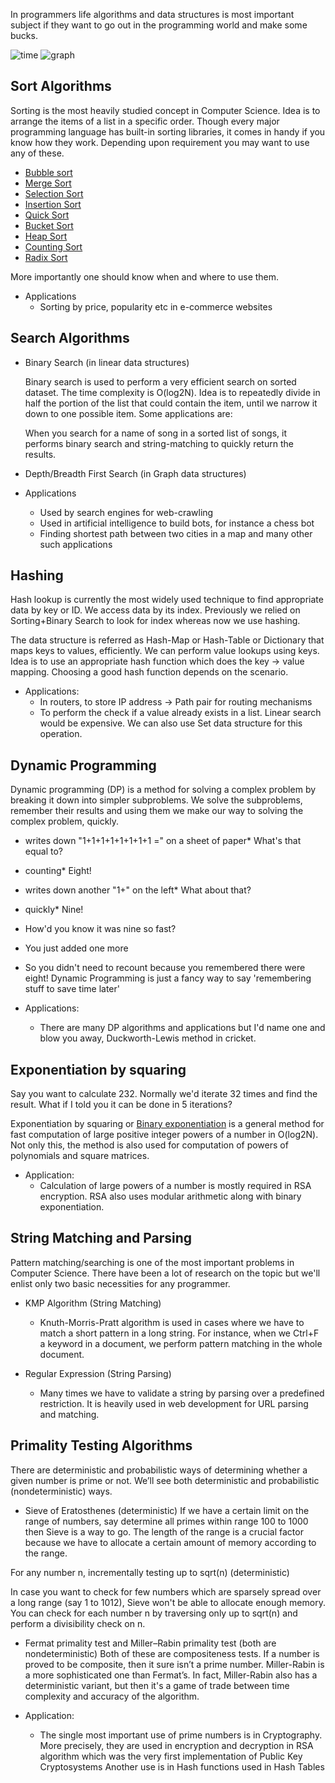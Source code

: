 In programmers life algorithms and data structures is most important subject if they want to go out in the programming world and make some bucks. 

![time](https://he-s3.s3.amazonaws.com/media/uploads/c950295.png)
![graph](https://he-s3.s3.amazonaws.com/media/uploads/317c55e.png)

## Sort Algorithms
Sorting is the most heavily studied concept in Computer Science. Idea is to arrange the items of a list in a specific order. Though every major programming language has built-in sorting libraries, it comes in handy if you know how they work. Depending upon requirement you may want to use any of these.

- [Bubble sort](https://www.hackerearth.com/practice/algorithms/sorting/bubble-sort/tutorial/)
- [Merge Sort](https://www.hackerearth.com/practice/algorithms/sorting/merge-sort/tutorial/)
- [Selection Sort](https://www.hackerearth.com/practice/algorithms/sorting/selection-sort/tutorial/)
- [Insertion Sort](https://www.hackerearth.com/practice/algorithms/sorting/insertion-sort/tutorial/)
- [Quick Sort](https://www.hackerearth.com/practice/algorithms/sorting/quick-sort/tutorial/)
- [Bucket Sort](https://www.hackerearth.com/practice/algorithms/sorting/bucket-sort/tutorial/)
- [Heap Sort](https://www.hackerearth.com/practice/algorithms/sorting/heap-sort/tutorial/)
- [Counting Sort](https://www.hackerearth.com/practice/algorithms/sorting/counting-sort/tutorial/)
- [Radix Sort](https://www.hackerearth.com/practice/algorithms/sorting/radix-sort/tutorial/)

More importantly one should know when and where to use them.

- Applications
  - Sorting by price, popularity etc in e-commerce websites

## Search Algorithms

- Binary Search (in linear data structures)

  Binary search is used to perform a very efficient search on sorted dataset. The time complexity is O(log2N). Idea is to repeatedly divide in half the portion of the list that could contain the item, until we narrow it down to one possible item. Some applications are:

  When you search for a name of song in a sorted list of songs, it performs binary search and string-matching to quickly return the results.

- Depth/Breadth First Search (in Graph data structures)

- Applications
  - Used by search engines for web-crawling
  - Used in artificial intelligence to build bots, for instance a chess bot
  - Finding shortest path between two cities in a map and many other such applications
  
## Hashing

Hash lookup is currently the most widely used technique to find appropriate data by key or ID. We access data by its index. Previously we relied on Sorting+Binary Search to look for index whereas now we use hashing.

The data structure is referred as Hash-Map or Hash-Table or Dictionary that maps keys to values, efficiently. We can perform value lookups using keys. Idea is to use an appropriate hash function which does the key -> value mapping. Choosing a good hash function depends on the scenario.

- Applications:
  - In routers, to store IP address -> Path pair for routing mechanisms
  - To perform the check if a value already exists in a list. Linear search would be expensive. We can also use Set data structure for this operation.
  
## Dynamic Programming

Dynamic programming (DP) is a method for solving a complex problem by breaking it down into simpler subproblems. We solve the subproblems, remember their results and using them we make our way to solving the complex problem, quickly.

  - writes down "1+1+1+1+1+1+1+1 =" on a sheet of paper* What's that equal to?
  - counting* Eight!
  - writes down another "1+" on the left* What about that?
  - quickly* Nine!
  - How'd you know it was nine so fast?
  - You just added one more
  - So you didn't need to recount because you remembered there were eight! Dynamic Programming is just a fancy way to say 'remembering stuff to save time later'

- Applications:
  - There are many DP algorithms and applications but I'd name one and blow you away, Duckworth-Lewis method in cricket.
  
## Exponentiation by squaring

Say you want to calculate 232. Normally we'd iterate 32 times and find the result. What if I told you it can be done in 5 iterations?

Exponentiation by squaring or [Binary exponentiation](https://www.hackerearth.com/practice/notes/mod-integer-exponentiation-useful-in-competetive-programming/) is a general method for fast computation of large positive integer powers of a number in O(log2N). Not only this, the method is also used for computation of powers of polynomials and square matrices.

- Application:
  - Calculation of large powers of a number is mostly required in RSA encryption. RSA also uses modular arithmetic along with binary exponentiation.
  
## String Matching and Parsing

Pattern matching/searching is one of the most important problems in Computer Science. There have been a lot of research on the topic but we'll enlist only two basic necessities for any programmer.

- KMP Algorithm (String Matching)
  - Knuth-Morris-Pratt algorithm is used in cases where we have to match a short pattern in a long string. For instance, when we Ctrl+F a keyword in a document, we perform pattern matching in the whole document.

- Regular Expression (String Parsing)
  - Many times we have to validate a string by parsing over a predefined restriction. It is heavily used in web development for URL parsing and matching.

## Primality Testing Algorithms

There are deterministic and probabilistic ways of determining whether a given number is prime or not. We’ll see both deterministic and probabilistic (nondeterministic) ways.

- Sieve of Eratosthenes (deterministic)
If we have a certain limit on the range of numbers, say determine all primes within range 100 to 1000 then Sieve is a way to go. The length of the range is a crucial factor because we have to allocate a certain amount of memory according to the range.

For any number n, incrementally testing up to sqrt(n) (deterministic)

In case you want to check for few numbers which are sparsely spread over a long range (say 1 to 1012), Sieve won't be able to allocate enough memory. You can check for each number n by traversing only up to sqrt(n) and perform a divisibility check on n.

- Fermat primality test and Miller–Rabin primality test (both are nondeterministic)
Both of these are compositeness tests. If a number is proved to be composite, then it sure isn’t a prime number. Miller-Rabin is a more sophisticated one than Fermat’s. In fact, Miller-Rabin also has a deterministic variant, but then it's a game of trade between time complexity and accuracy of the algorithm.

- Application:
  - The single most important use of prime numbers is in Cryptography. More precisely, they are used in encryption and decryption in RSA algorithm which was the very first implementation of Public Key Cryptosystems
Another use is in Hash functions used in Hash Tables
